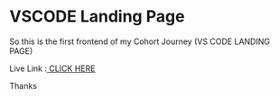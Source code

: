 <h1>VSCODE Landing Page</h1>

So this is the first frontend of my Cohort Journey (VS CODE LANDING PAGE)

Live Link :<a href="https://vscodelandingpage-shivanshu-sajwans-projects.vercel.app/"> CLICK HERE </a>

Thanks
